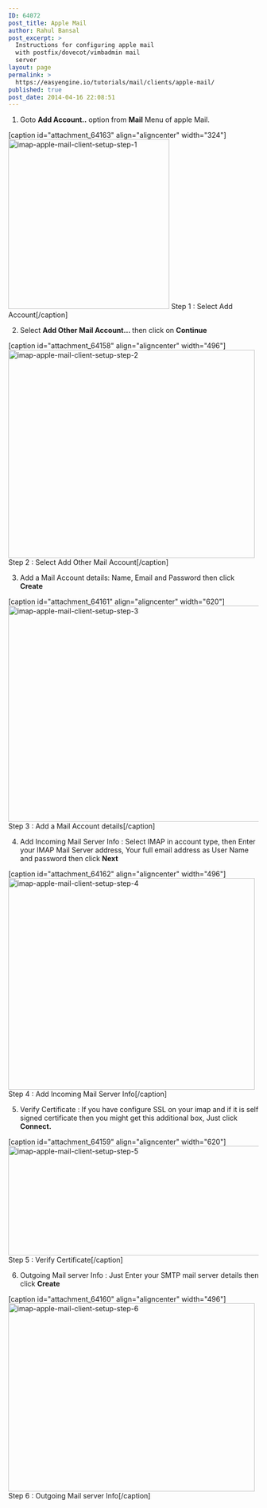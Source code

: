 ```yaml
---
ID: 64072
post_title: Apple Mail
author: Rahul Bansal
post_excerpt: >
  Instructions for configuring apple mail
  with postfix/dovecot/vimbadmin mail
  server
layout: page
permalink: >
  https://easyengine.io/tutorials/mail/clients/apple-mail/
published: true
post_date: 2014-04-16 22:08:51
---
```

1. Goto <strong>Add Account..</strong> option from <strong>Mail</strong> Menu of apple Mail.

[caption id="attachment_64163" align="aligncenter" width="324"]<img class=" wp-image-64163 " title="Step-1: Select Add Account" alt="imap-apple-mail-client-setup-step-1" src="https://easyengine.io/wp-content/uploads/2014/04/imap-apple-mail-client-setup-step-1-400x421.png" width="324" height="341" /> Step 1 : Select Add Account[/caption]

2. Select <strong>Add Other Mail Account... </strong>then click on <strong>Continue</strong>

[caption id="attachment_64158" align="aligncenter" width="496"]<img class=" wp-image-64158" title="Select Add Other Mail Account" alt="imap-apple-mail-client-setup-step-2" src="https://easyengine.io/wp-content/uploads/2014/04/imap-apple-mail-client-setup-step-2-720x607.png" width="496" height="418" /> Step 2 : Select Add Other Mail Account[/caption]

3. Add a Mail Account details: Name, Email and Password then click <strong>Create</strong>

[caption id="attachment_64161" align="aligncenter" width="620"]<a href="https://easyengine.io/wp-content/uploads/2014/04/imap-apple-mail-client-setup-step-5.png"><img class=" wp-image-64161" title="Add a Mail Account details" alt="imap-apple-mail-client-setup-step-3" src="https://easyengine.io/wp-content/uploads/2014/04/imap-apple-mail-client-setup-step-3-720x505.png" width="620" height="434" /></a> Step 3 : Add a Mail Account details[/caption]

4. Add Incoming Mail Server Info : Select IMAP in account type, then Enter your IMAP Mail Server address, Your full email address as User Name and password then click <strong>Next</strong>

[caption id="attachment_64162" align="aligncenter" width="496"]<a href="https://easyengine.io/wp-content/uploads/2014/04/imap-apple-mail-client-setup-step-5.png"><img class=" wp-image-64162" title="Add Incoming Mail Server Info" alt="imap-apple-mail-client-setup-step-4" src="https://easyengine.io/wp-content/uploads/2014/04/imap-apple-mail-client-setup-step-4-720x617.png" width="496" height="425" /></a> Step 4 : Add Incoming Mail Server Info[/caption]

5. Verify Certificate : If you have configure SSL on your imap and if it is self signed certificate then you might get this additional box, Just click <strong>Connect.</strong>

[caption id="attachment_64159" align="aligncenter" width="620"]<a href="https://easyengine.io/wp-content/uploads/2014/04/imap-apple-mail-client-setup-step-5.png"><img class="size-large wp-image-64159" title="Verify Certificate" alt="imap-apple-mail-client-setup-step-5" src="https://easyengine.io/wp-content/uploads/2014/04/imap-apple-mail-client-setup-step-5-720x256.png" width="620" height="220" /></a> Step 5 : Verify Certificate[/caption]

6. Outgoing Mail server Info : Just Enter your SMTP mail server details then click <strong>Create</strong>

[caption id="attachment_64160" align="aligncenter" width="496"]<a href="https://easyengine.io/wp-content/uploads/2014/04/imap-apple-mail-client-setup-step-6.png"><img class=" wp-image-64160 " title="Outgoing Mail server Info" alt="imap-apple-mail-client-setup-step-6" src="https://easyengine.io/wp-content/uploads/2014/04/imap-apple-mail-client-setup-step-6-720x550.png" width="496" height="378" /></a> Step 6 : Outgoing Mail server Info[/caption]

&nbsp;